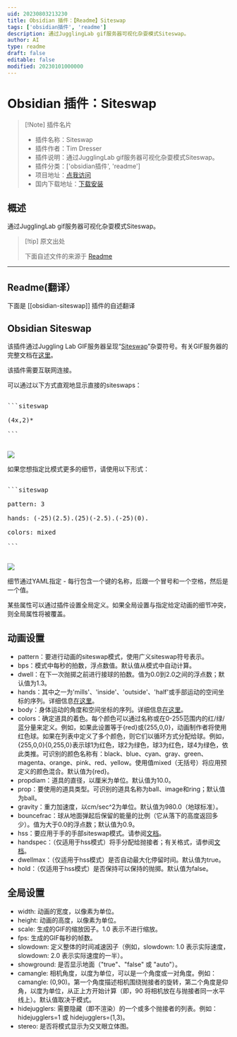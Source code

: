 ```yaml
---
uid: 20230803213230
title: Obsidian 插件：【Readme】Siteswap
tags: ['obsidian插件', 'readme']
description: 通过JugglingLab gif服务器可视化杂耍模式Siteswap。
author: AI
type: readme
draft: false
editable: false
modified: 20230101000000
---
```


# Obsidian 插件：Siteswap

> [!Note] 插件名片
> - 插件名称：Siteswap
> - 插件作者：Tim Dresser
> - 插件说明：通过JugglingLab gif服务器可视化杂耍模式Siteswap。
> - 插件分类：['obsidian插件', 'readme']
> - 项目地址：[点我访问](https://github.com/tdresser/obsidian-siteswap)
> - 国内下载地址：[下载安装](https://pkmer.cn/products/plugin/pluginMarket/?obsidian-siteswap)

## 概述

通过JugglingLab gif服务器可视化杂耍模式Siteswap。



> [!tip] 原文出处
> 
>下面自述文件的来源于 [Readme](https://ghproxy.net/https://raw.githubusercontent.com/tdresser/obsidian-siteswap/main/README.md)
> 

---

## Readme(翻译）

下面是 [[obsidian-siteswap]] 插件的自述翻译



## Obsidian Siteswap



该插件通过Juggling Lab GIF服务器呈现“[Siteswap](https://en.wikipedia.org/wiki/Siteswap)”杂耍符号。有关GIF服务器的完整文档在[这里](https://jugglinglab.org/html/animinfo.html)。



该插件需要互联网连接。



可以通过以下方式直观地显示直接的siteswaps：



<pre>

```siteswap

(4x,2)*

```

</pre>



![](<https://jugglinglab.org/anim?redirect=true;height=200;width=200;pattern=(4%2C2x)*>)



如果您想指定比模式更多的细节，请使用以下形式：



<pre>

```siteswap

pattern: 3

hands: (-25)(2.5).(25)(-2.5).(-25)(0).

colors: mixed

```

</pre>



![](<https://jugglinglab.org/anim?redirect=true;pattern=3;height=200;width=200;hands=(-25)(2.5).(25)(-2.5).(-25)(0).;colors=mixed>)



细节通过YAML指定 - 每行包含一个键的名称，后跟一个冒号和一个空格，然后是一个值。



某些属性可以通过插件设置全局定义。如果全局设置与指定给定动画的细节冲突，则全局属性将被覆盖。

## 动画设置

- pattern：要进行动画的siteswap模式，使用广义siteswap符号表示。
- bps：模式中每秒的拍数，浮点数值。默认值从模式中自动计算。
- dwell：在下一次抛掷之前进行接球的拍数。值为0.0到2.0之间的浮点数；默认值为1.3。
- hands：其中之一为'mills'、'inside'、'outside'、'half'或手部运动的空间坐标的序列。详细信息[在这里](https://jugglinglab.org/html/sspanel.html)。
- body：身体运动的角度和空间坐标的序列。详细信息[在这里](https://jugglinglab.org/html/sspanel.html)。
- colors：确定道具的着色。每个颜色可以通过名称或在0-255范围内的红/绿/蓝分量来定义。例如，如果此设置等于{red}或{255,0,0}，动画制作者将使用红色球。如果在列表中定义了多个颜色，则它们以循环方式分配给球。例如，{255,0,0}{0,255,0}表示球1为红色，球2为绿色，球3为红色，球4为绿色，依此类推。可识别的颜色名称有：black、blue、cyan、gray、green、magenta、orange、pink、red、yellow。使用值mixed（无括号）将应用预定义的颜色混合。默认值为{red}。
- propdiam：道具的直径，以厘米为单位。默认值为10.0。
- prop：要使用的道具类型。可识别的道具名称为ball、image和ring；默认值为ball。
- gravity：重力加速度，以cm/sec^2为单位。默认值为980.0（地球标准）。
- bouncefrac：球从地面弹起后保留的能量的比例（它从落下的高度返回多少）。值为大于0.0的浮点数；默认值为0.9。
- hss：要应用于手的手部siteswap模式。请参阅[文档](https://jugglinglab.org/html/HandSiteswapFeature.pdf)。
- handspec：（仅适用于hss模式）将手分配给抛接者；有关格式，请参阅[文档](https://jugglinglab.org/html/HandSiteswapFeature.pdf)。
- dwellmax：（仅适用于hss模式）是否自动最大化停留时间。默认值为true。
- hold：（仅适用于hss模式）是否保持可以保持的抛掷。默认值为false。

## 全局设置

-   width: 动画的宽度，以像素为单位。
-   height: 动画的高度，以像素为单位。
-   scale: 生成的GIF的缩放因子。1.0 表示不进行缩放。
-   fps: 生成的GIF每秒的帧数。
-   slowdown: 定义整体的时间减速因子（例如，slowdown: 1.0 表示实际速度，slowdown: 2.0 表示实际速度的一半）。
-   showground: 是否显示地面（"true"、"false" 或 "auto"）。
-   camangle: 相机角度，以度为单位，可以是一个角度或一对角度。例如：camangle: (0,90)。第一个角度描述相机围绕抛接者的旋转，第二个角度是仰角，以度为单位，从正上方开始计算（即，90 将相机放在与抛接者同一水平线上）。默认值取决于模式。
-   hidejugglers: 需要隐藏（即不渲染）的一个或多个抛接者的列表。例如：hidejugglers=1 或 hidejugglers=(1,3)。
-   stereo: 是否将模式显示为交叉眼立体图。



